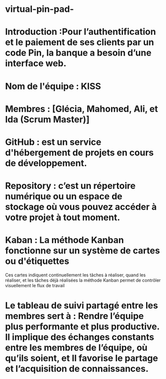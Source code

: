 # virtual-pin-pad-
# Introduction :Pour l’authentification et le paiement de ses clients par un code Pin, la banque a besoin d’une interface web.
# Nom de l'équipe : KISS
# Membres : [Glécia, Mahomed, Ali, et Ida (Scrum Master)]
# GitHub : est un service d'hébergement de projets en cours de développement.
# Repository :   c’est un répertoire numérique ou un espace de stockage où vous pouvez accéder à votre projet à tout moment.
# Kaban :  La méthode Kanban fonctionne sur un système de cartes ou d'étiquettes
Ces cartes indiquent continuellement les tâches à réaliser, quand les réaliser, et les tâches déjà réalisées la méthode Kanban permet de contrôler visuellement le flux de travail 
# Le tableau de suivi partagé entre les membres sert à : Rendre l’équipe plus performante et plus productive. Il implique des échanges constants entre les membres de l’équipe, où qu’ils soient, et Il favorise le partage et l’acquisition de connaissances.





